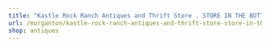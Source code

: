 ```yaml
---
title: "Kastle Rock Ranch Antiques and Thrift Store . STORE IN THE BOTTOM of HOME"
url: /morganton/kastle-rock-ranch-antiques-and-thrift-store-store-in-the-bottom-of-home/
shop: antiques
---
```

